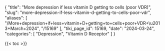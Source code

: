 {
  "title": "More depression if less vitamin D getting to cells (poor VDR)",
  "slug": "more-depression-if-less-vitamin-d-getting-to-cells-poor-vdr",
  "aliases": [
    "/More+depression+if+less+vitamin+D+getting+to+cells+poor+VDR+\u2013+March+2024",
    "/15169"
  ],
  "tiki_page_id": 15169,
  "date": "2024-03-24",
  "categories": [
    "Depression",
    "Vitamin D Receptor"
  ]
}

{{< toc >}}
